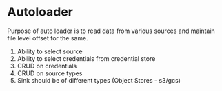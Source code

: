 # Autoloader

Purpose of auto loader is to read data from various sources and maintain file level offset for the same.

1. Ability to select source
2. Ability to select credentials from credential store
3. CRUD on credentials 
4. CRUD on source types
5. Sink should be of different types (Object Stores - s3/gcs)


